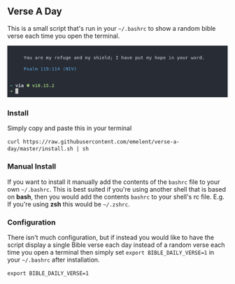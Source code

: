 ## Verse A Day

This is a small script that's run in your `~/.bashrc` to show a random bible verse
each time you open the terminal.

![alt shell screenshot](./screenshot2.png)

### Install

Simply copy and paste this in your terminal

    curl https://raw.githubusercontent.com/emelent/verse-a-day/master/install.sh | sh


### Manual Install

If you want to install it manually add the contents of the `bashrc` file
to your own `~/.bashrc`. This is best suited if you're using another shell
that is based on **bash**, then you would add the contents `bashrc` to your
shell's rc file. E.g. If you're using **zsh** this would be `~/.zshrc`.

### Configuration

There isn't much configuration, but if instead you would like to have the script
display a single Bible verse each day instead of a random verse each time you
open a terminal then simply set `export BIBLE_DAILY_VERSE=1` in your `~/.bashrc`
after installation.

    export BIBLE_DAILY_VERSE=1
